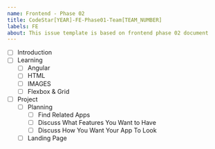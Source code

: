 ```yaml
---
name: Frontend - Phase 02
title: CodeStar[YEAR]-FE-Phase01-Team[TEAM_NUMBER]
labels: FE
about: This issue template is based on frontend phase 02 document
---
```


-   [ ] Introduction
-   [ ] Learning
    -   [ ] Angular
    -   [ ] HTML
    -   [ ] IMAGES
    -   [ ] Flexbox & Grid
-   [ ] Project
    -   [ ] Planning
        -   [ ] Find Related Apps
        -   [ ] Discuss What Features You Want to Have
        -   [ ] Discuss How You Want Your App To Look
    -   [ ] Landing Page

